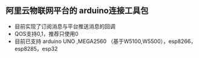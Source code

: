 ## 阿里云物联网平台的 arduino连接工具包
* 目前实现了订阅消息与平台推送消息的回调
* QOS支持0,1，推荐只使用0
* 目前已支持 arduino UNO  ,MEGA2560 （基于W5100,W5500），esp8266，esp8285，esp32